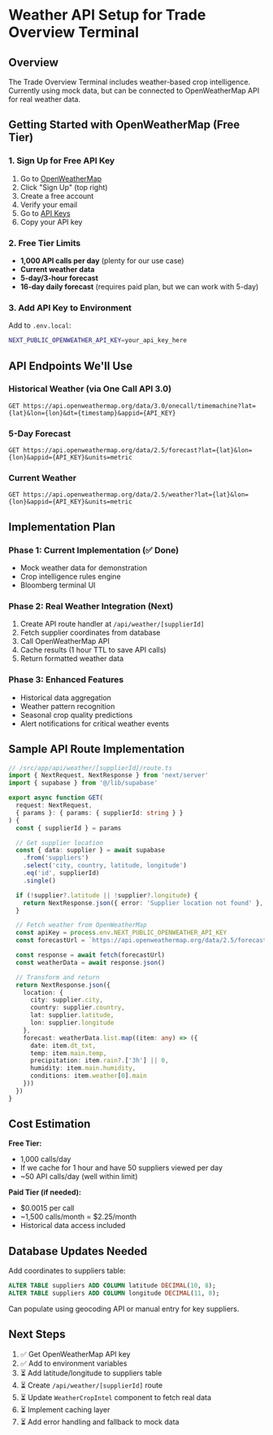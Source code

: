 # Weather API Setup for Trade Overview Terminal

## Overview
The Trade Overview Terminal includes weather-based crop intelligence. Currently using mock data, but can be connected to OpenWeatherMap API for real weather data.

## Getting Started with OpenWeatherMap (Free Tier)

### 1. Sign Up for Free API Key
1. Go to [OpenWeatherMap](https://openweathermap.org/api)
2. Click "Sign Up" (top right)
3. Create a free account
4. Verify your email
5. Go to [API Keys](https://home.openweathermap.org/api_keys)
6. Copy your API key

### 2. Free Tier Limits
- **1,000 API calls per day** (plenty for our use case)
- **Current weather data**
- **5-day/3-hour forecast**
- **16-day daily forecast** (requires paid plan, but we can work with 5-day)

### 3. Add API Key to Environment

Add to `.env.local`:
```bash
NEXT_PUBLIC_OPENWEATHER_API_KEY=your_api_key_here
```

## API Endpoints We'll Use

### Historical Weather (via One Call API 3.0)
```
GET https://api.openweathermap.org/data/3.0/onecall/timemachine?lat={lat}&lon={lon}&dt={timestamp}&appid={API_KEY}
```

### 5-Day Forecast
```
GET https://api.openweathermap.org/data/2.5/forecast?lat={lat}&lon={lon}&appid={API_KEY}&units=metric
```

### Current Weather
```
GET https://api.openweathermap.org/data/2.5/weather?lat={lat}&lon={lon}&appid={API_KEY}&units=metric
```

## Implementation Plan

### Phase 1: Current Implementation (✅ Done)
- Mock weather data for demonstration
- Crop intelligence rules engine
- Bloomberg terminal UI

### Phase 2: Real Weather Integration (Next)
1. Create API route handler at `/api/weather/[supplierId]`
2. Fetch supplier coordinates from database
3. Call OpenWeatherMap API
4. Cache results (1 hour TTL to save API calls)
5. Return formatted weather data

### Phase 3: Enhanced Features
- Historical data aggregation
- Weather pattern recognition
- Seasonal crop quality predictions
- Alert notifications for critical weather events

## Sample API Route Implementation

```typescript
// /src/app/api/weather/[supplierId]/route.ts
import { NextRequest, NextResponse } from 'next/server'
import { supabase } from '@/lib/supabase'

export async function GET(
  request: NextRequest,
  { params }: { params: { supplierId: string } }
) {
  const { supplierId } = params

  // Get supplier location
  const { data: supplier } = await supabase
    .from('suppliers')
    .select('city, country, latitude, longitude')
    .eq('id', supplierId)
    .single()

  if (!supplier?.latitude || !supplier?.longitude) {
    return NextResponse.json({ error: 'Supplier location not found' }, { status: 404 })
  }

  // Fetch weather from OpenWeatherMap
  const apiKey = process.env.NEXT_PUBLIC_OPENWEATHER_API_KEY
  const forecastUrl = `https://api.openweathermap.org/data/2.5/forecast?lat=${supplier.latitude}&lon=${supplier.longitude}&appid=${apiKey}&units=metric`

  const response = await fetch(forecastUrl)
  const weatherData = await response.json()

  // Transform and return
  return NextResponse.json({
    location: {
      city: supplier.city,
      country: supplier.country,
      lat: supplier.latitude,
      lon: supplier.longitude
    },
    forecast: weatherData.list.map((item: any) => ({
      date: item.dt_txt,
      temp: item.main.temp,
      precipitation: item.rain?.['3h'] || 0,
      humidity: item.main.humidity,
      conditions: item.weather[0].main
    }))
  })
}
```

## Cost Estimation

**Free Tier:**
- 1,000 calls/day
- If we cache for 1 hour and have 50 suppliers viewed per day
- ~50 API calls/day (well within limit)

**Paid Tier (if needed):**
- $0.0015 per call
- ~1,500 calls/month = $2.25/month
- Historical data access included

## Database Updates Needed

Add coordinates to suppliers table:
```sql
ALTER TABLE suppliers ADD COLUMN latitude DECIMAL(10, 8);
ALTER TABLE suppliers ADD COLUMN longitude DECIMAL(11, 8);
```

Can populate using geocoding API or manual entry for key suppliers.

## Next Steps

1. ✅ Get OpenWeatherMap API key
2. ✅ Add to environment variables
3. ⏳ Add latitude/longitude to suppliers table
4. ⏳ Create `/api/weather/[supplierId]` route
5. ⏳ Update `WeatherCropIntel` component to fetch real data
6. ⏳ Implement caching layer
7. ⏳ Add error handling and fallback to mock data
